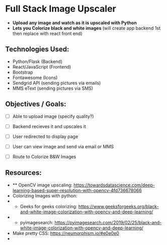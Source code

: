 # Full Stack Image Upscaler
- __Upload any image and watch as it is upscaled with Python__
- __Lets you Colorize black and white images__
(will create app backend 1st then replace with react front end)

## Technologies Used: 
- Python/Flask (Backend)
- React/JavaScript (Frontend)
- Bootstrap
- Fontawesome (Icons)
- Sendgrid API (sending pictures via emails)
- MMS eText (sending pictures via SMS)


## Objectives / Goals:
- [ ] Able to upload image (specify quality?)
- [ ] Backend recieves it and upscales it
- [ ] User redirected to display page
- [ ] User can view image and send via email or MMS
- [ ] Route to Colorize B&W Images


## Resources: 
- ** OpenCV image upscaling: https://towardsdatascience.com/deep-learning-based-super-resolution-with-opencv-4fd736678066
- Colorizing Images with python:
- * Geeks for geeks colorizing: https://www.geeksforgeeks.org/black-and-white-image-colorization-with-opencv-and-deep-learning/
- * pyimagesearch: https://pyimagesearch.com/2019/02/25/black-and-white-image-colorization-with-opencv-and-deep-learning/
- Make pretty CSS: https://neumorphism.io/#e0e0e0
- 